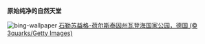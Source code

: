 
**原始纯净的自然天堂**

![bing-wallpaper](https://www.bing.com/th?id=OHR.WaddenSeaBiosphereReserve_ZH-CN9012125146_1920x1080.jpg)
[石勒苏益格-荷尔斯泰因州瓦登海国家公园，德国 (© 3quarks/Getty Images)](https://www.bing.com/search?q=%E7%9F%B3%E5%8B%92%E8%8B%8F%E7%9B%8A%E6%A0%BC-%E8%8D%B7%E5%B0%94%E6%96%AF%E6%B3%B0%E5%9B%A0%E5%B7%9E%E7%93%A6%E7%99%BB%E6%B5%B7%E5%9B%BD%E5%AE%B6%E5%85%AC%E5%9B%AD&amp;form=hpcapt&amp;mkt=zh-cn)
  